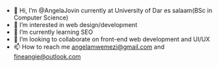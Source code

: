 - 👋 Hi, I’m @AngelaJovin currently at University of Dar es salaam(BSc in Computer Science)
- 👀 I’m interested in web design/development
- 🌱 I’m currently learning SEO
- 💞️ I’m looking to collaborate on front-end web development and UI/UX 
- 📫 How to reach me angelamwemezi@gmail.com and fineangie@outlook.com

<!---
AngelaJovin/AngelaJovin is a ✨ special ✨ repository because its `README.md` (this file) appears on your GitHub profile.
You can click the Preview link to take a look at your changes.
--->
